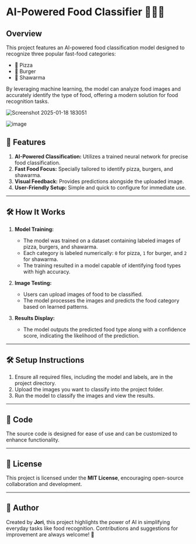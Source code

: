 # **AI-Powered Food Classifier** 🍕🍔🌯

## **Overview**
This project features an AI-powered food classification model designed to recognize three popular fast-food categories:

- 🍕 Pizza
- 🍔 Burger
- 🌯 Shawarma

By leveraging machine learning, the model can analyze food images and accurately identify the type of food, offering a modern solution for food recognition tasks.

![Screenshot 2025-01-18 183051](https://github.com/user-attachments/assets/ce3c3a0d-952c-43c3-8d74-5150d78c348a)

![image](https://github.com/user-attachments/assets/507c628b-4415-4659-b84b-d724a65fc9cf)


## **🚀 Features**
1. **AI-Powered Classification:** Utilizes a trained neural network for precise food classification.
2. **Fast Food Focus:** Specially tailored to identify pizza, burgers, and shawarma.
3. **Visual Feedback:** Provides predictions alongside the uploaded image.
4. **User-Friendly Setup:** Simple and quick to configure for immediate use.

---

## **🛠️ How It Works**
1. **Model Training:** 
   - The model was trained on a dataset containing labeled images of pizza, burgers, and shawarma. 
   - Each category is labeled numerically: `0` for pizza, `1` for burger, and `2` for shawarma.
   - The training resulted in a model capable of identifying food types with high accuracy.

2. **Image Testing:**
   - Users can upload images of food to be classified.
   - The model processes the images and predicts the food category based on learned patterns.

3. **Results Display:**
   - The model outputs the predicted food type along with a confidence score, indicating the likelihood of the prediction.

---

## **🛠️ Setup Instructions**
1. Ensure all required files, including the model and labels, are in the project directory.
2. Upload the images you want to classify into the project folder.
3. Run the model to classify the images and view the results.

---

## **📂 Code**
The source code is designed for ease of use and can be customized to enhance functionality.

---

## **📝 License**
This project is licensed under the **MIT License**, encouraging open-source collaboration and development.

---

## **👤 Author**
Created by **Jori**, this project highlights the power of AI in simplifying everyday tasks like food recognition. Contributions and suggestions for improvement are always welcome! 🌟
